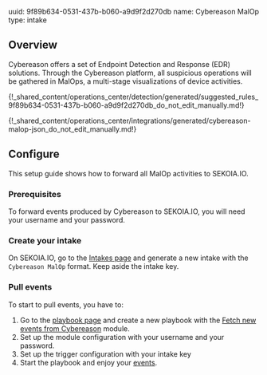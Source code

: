 uuid: 9f89b634-0531-437b-b060-a9d9f2d270db
name: Cybereason MalOp
type: intake

## Overview

Cybereason offers a set of Endpoint Detection and Response (EDR) solutions. Through the Cybereason platform, all suspicious operations will be gathered in MalOps, a multi-stage visualizations of device activities.


{!_shared_content/operations_center/detection/generated/suggested_rules_9f89b634-0531-437b-b060-a9d9f2d270db_do_not_edit_manually.md!}

{!_shared_content/operations_center/integrations/generated/cybereason-malop-json_do_not_edit_manually.md!}

## Configure

This setup guide shows how to forward all MalOp activities to SEKOIA.IO.

### Prerequisites

To forward events produced by Cybereason to SEKOIA.IO, you will need your username and your password. 

### Create your intake

On SEKOIA.IO, go to the [Intakes page](https://app.sekoia.io/operations/intakes/new) and generate a new intake with the `Cybereason MalOp` format.
Keep aside the intake key.

### Pull events

To start to pull events, you have to: 
1. Go to the [playbook page](https://app.sekoia.io/operations/playbooks) and create a new playbook with the [Fetch new events from Cybereason](../../../automate/library/cybereason) module. 
2. Set up the module configuration with your username and your password.
3. Set up the trigger configuration with your intake key
4. Start the playbook and enjoy your [events](https://app.sekoia.io/operations/events).

